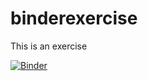 # binderexercise
This is an exercise

[![Binder](https://mybinder.org/badge_logo.svg)](https://mybinder.org/v2/gh/Pravas20/binderexercise/HEAD)
